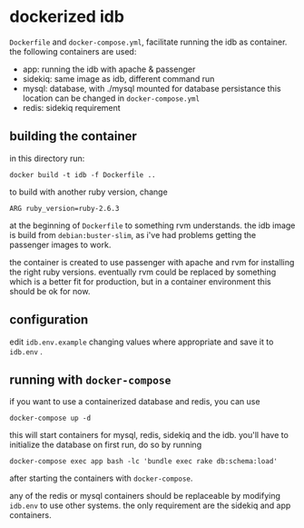 # dockerized idb

`Dockerfile` and `docker-compose.yml`, facilitate running the
idb as container. the following containers are used:

- app: running the idb with apache & passenger
- sidekiq: same image as idb, different command run
- mysql: database, with ./mysql mounted for database persistance
  this location can be changed in `docker-compose.yml`
- redis: sidekiq requirement

## building the container

in this directory run:
	
	docker build -t idb -f Dockerfile ..

to build with another ruby version, change 

	ARG ruby_version=ruby-2.6.3

at the beginning of `Dockerfile` to something rvm understands. the idb
image is build from `debian:buster-slim`, as i've had problems getting
the passenger images to work. 

the container is created to use passenger with apache and rvm for installing
the right ruby versions. eventually rvm could be replaced by something
which is a better fit for production, but in a container environment this
should be ok for now.

## configuration

edit `idb.env.example` changing values where appropriate
and save it to `idb.env` .

## running with `docker-compose`

if you want to use a containerized database and redis,
you can use 

	docker-compose up -d 

this will start containers for mysql, redis, sidekiq and the idb.
you'll have to initialize the database on first run, do so by running

	docker-compose exec app bash -lc 'bundle exec rake db:schema:load'

after starting the containers with `docker-compose`.

any of the redis or mysql containers should be replaceable by
modifying `idb.env` to use other systems. the only requirement
are the sidekiq and app containers.

